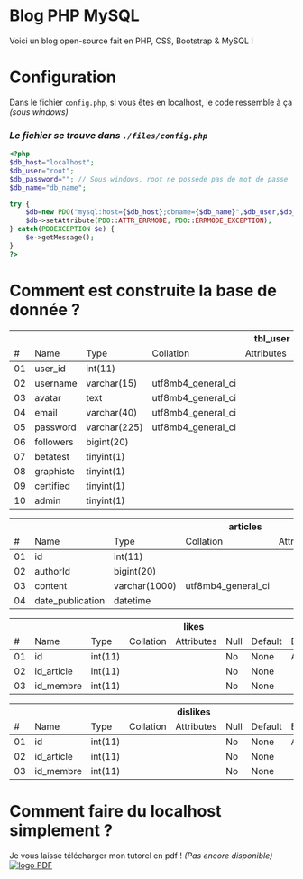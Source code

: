 # Blog PHP MySQL
Voici un blog open-source fait en PHP, CSS, Bootstrap &amp; MySQL !

# Configuration
Dans le fichier `config.php`, si vous êtes en localhost, le code ressemble à ça *(sous windows)*
### *Le fichier se trouve dans `./files/config.php`*
```php
<?php
$db_host="localhost"; 
$db_user="root";
$db_password=""; // Sous windows, root ne possède pas de mot de passe
$db_name="db_name";

try {
	$db=new PDO("mysql:host={$db_host};dbname={$db_name}",$db_user,$db_password);
	$db->setAttribute(PDO::ATTR_ERRMODE, PDO::ERRMODE_EXCEPTION);
} catch(PDOEXCEPTION $e) {
	$e->getMessage();
}
?>
```

# Comment est construite la base de donnée ?
<table>
    <thead>
        <tr>
            <th colspan="8">tbl_user</th>
        </tr>
        <tr>
            <td>#</td>
            <td>Name</td>
            <td>Type</td>
            <td>Collation</td>
            <td>Attributes</td>
            <td>Null</td>
            <td>Default</td>
            <td>Extra</td>
        </tr>
    </thead>
    <tbody>
        <tr>
            <td>01</td>
            <td>user_id</td>
            <td>int(11)</td>
            <td></td>
            <td></td>
            <td>No</td>
            <td>None</td>
            <td>AUTO_INCREMENT</td>
        </tr>
        <tr>
            <td>02</td>
            <td>username</td>
            <td>varchar(15)</td>
            <td>utf8mb4_general_ci</td>
            <td></td>
            <td>No</td>
            <td>None</td>
            <td></td>
        </tr>
        <tr>
            <td>03</td>
            <td>avatar</td>
            <td>text</td>
            <td>utf8mb4_general_ci</td>
            <td></td>
            <td>No</td>
            <td>'https://.../default_user.png'</td>
            <td></td>
        </tr>
        <tr>
            <td>04</td>
            <td>email</td>
            <td>varchar(40)</td>
            <td>utf8mb4_general_ci</td>
            <td></td>
            <td>No</td>
            <td>None</td>
            <td></td>
        </tr>
        <tr>
            <td>05</td>
            <td>password</td>
            <td>varchar(225)</td>
            <td>utf8mb4_general_ci</td>
            <td></td>
            <td>No</td>
            <td>None</td>
            <td></td>
        </tr>
        <tr>
            <td>06</td>
            <td>followers</td>
            <td>bigint(20)</td>
            <td></td>
            <td></td>
            <td>No</td>
            <td>None</td>
            <td></td>
        </tr>
        <tr>
            <td>07</td>
            <td>betatest</td>
            <td>tinyint(1)</td>
            <td></td>
            <td></td>
            <td>No</td>
            <td>0</td>
            <td></td>
        </tr>
        <tr>
            <td>08</td>
            <td>graphiste</td>
            <td>tinyint(1)</td>
            <td></td>
            <td></td>
            <td>No</td>
            <td>0</td>
            <td></td>
        </tr>
        <tr>
            <td>09</td>
            <td>certified</td>
            <td>tinyint(1)</td>
            <td></td>
            <td></td>
            <td>No</td>
            <td>0</td>
            <td></td>
        </tr>
        <tr>
            <td>10</td>
            <td>admin</td>
            <td>tinyint(1)</td>
            <td></td>
            <td></td>
            <td>No</td>
            <td>0</td>
            <td></td>
        </tr>
    </tbody>
</table>
<table>
    <thead>
        <tr>
            <th colspan="8">articles</th>
        </tr>
        <tr>
            <td>#</td>
            <td>Name</td>
            <td>Type</td>
            <td>Collation</td>
            <td>Attributes</td>
            <td>Null</td>
            <td>Default</td>
            <td>Extra</td>
        </tr>
    </thead>
    <tbody>
        <tr>
            <td>01</td>
            <td>id</td>
            <td>int(11)</td>
            <td></td>
            <td></td>
            <td>No</td>
            <td>None</td>
            <td>AUTO_INCREMENT</td>
        </tr>
        <tr>
            <td>02</td>
            <td>authorId</td>
            <td>bigint(20)</td>
            <td></td>
            <td></td>
            <td>No</td>
            <td>None</td>
            <td></td>
        </tr>
        <tr>
            <td>03</td>
            <td>content</td>
            <td>varchar(1000)</td>
            <td>utf8mb4_general_ci</td>
            <td></td>
            <td>No</td>
            <td>None</td>
            <td></td>
        </tr>
        <tr>
            <td>04</td>
            <td>date_publication</td>
            <td>datetime</td>
            <td></td>
            <td></td>
            <td>No</td>
            <td>None</td>
            <td></td>
        </tr>
    </tbody>
</table>
<table>
    <thead>
        <tr>
            <th colspan="8">likes</th>
        </tr>
        <tr>
            <td>#</td>
            <td>Name</td>
            <td>Type</td>
            <td>Collation</td>
            <td>Attributes</td>
            <td>Null</td>
            <td>Default</td>
            <td>Extra</td>
        </tr>
    </thead>
    <tbody>
        <tr>
            <td>01</td>
            <td>id</td>
            <td>int(11)</td>
            <td></td>
            <td></td>
            <td>No</td>
            <td>None</td>
            <td>AUTO_INCREMENT</td>
        </tr>
        <tr>
            <td>02</td>
            <td>id_article</td>
            <td>int(11)</td>
            <td></td>
            <td></td>
            <td>No</td>
            <td>None</td>
            <td></td>
        </tr>
        <tr>
            <td>03</td>
            <td>id_membre</td>
            <td>int(11)</td>
            <td></td>
            <td></td>
            <td>No</td>
            <td>None</td>
            <td></td>
        </tr>
    </tbody>
</table>
<table>
    <thead>
        <tr>
            <th colspan="8">dislikes</th>
        </tr>
        <tr>
            <td>#</td>
            <td>Name</td>
            <td>Type</td>
            <td>Collation</td>
            <td>Attributes</td>
            <td>Null</td>
            <td>Default</td>
            <td>Extra</td>
        </tr>
    </thead>
    <tbody>
        <tr>
            <td>01</td>
            <td>id</td>
            <td>int(11)</td>
            <td></td>
            <td></td>
            <td>No</td>
            <td>None</td>
            <td>AUTO_INCREMENT</td>
        </tr>
        <tr>
            <td>02</td>
            <td>id_article</td>
            <td>int(11)</td>
            <td></td>
            <td></td>
            <td>No</td>
            <td>None</td>
            <td></td>
        </tr>
        <tr>
            <td>03</td>
            <td>id_membre</td>
            <td>int(11)</td>
            <td></td>
            <td></td>
            <td>No</td>
            <td>None</td>
            <td></td>
        </tr>
    </tbody>
</table>

# Comment faire du localhost simplement ?
Je vous laisse télécharger mon tutorel en pdf !
*(Pas encore disponible)*
<a href="" target="_blank"><img style="widht: 60%;" src="https://cdn.discordapp.com/attachments/914271938359210045/1008477462352646296/36C3-PDF-encryption-featured2.jpg" alt="logo PDF"></a>
